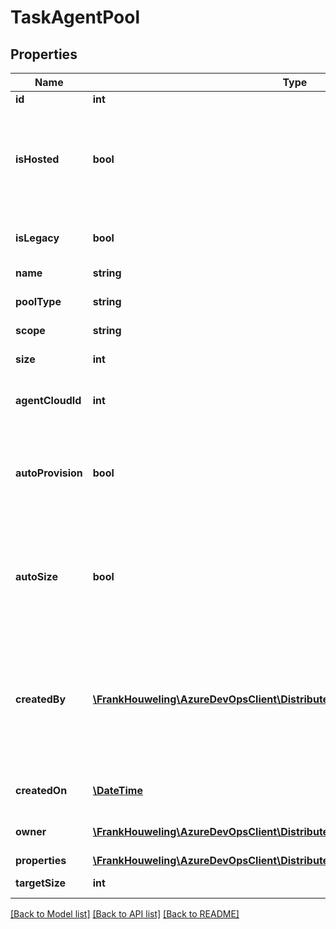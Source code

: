 # TaskAgentPool

## Properties
Name | Type | Description | Notes
------------ | ------------- | ------------- | -------------
**id** | **int** |  | [optional] 
**isHosted** | **bool** | Gets or sets a value indicating whether or not this pool is managed by the service. | [optional] 
**isLegacy** | **bool** | Determines whether the pool is legacy. | [optional] 
**name** | **string** |  | [optional] 
**poolType** | **string** | Gets or sets the type of the pool | [optional] 
**scope** | **string** |  | [optional] 
**size** | **int** | Gets the current size of the pool. | [optional] 
**agentCloudId** | **int** | The ID of the associated agent cloud. | [optional] 
**autoProvision** | **bool** | Whether or not a queue should be automatically provisioned for each project collection. | [optional] 
**autoSize** | **bool** | Whether or not the pool should autosize itself based on the Agent Cloud Provider settings. | [optional] 
**createdBy** | [**\FrankHouweling\AzureDevOpsClient\DistributedTask\Model\IdentityRef**](IdentityRef.md) | Creator of the pool. The creator of the pool is automatically added into the administrators group for the pool on creation. | [optional] 
**createdOn** | [**\DateTime**](\DateTime.md) | The date/time of the pool creation. | [optional] 
**owner** | [**\FrankHouweling\AzureDevOpsClient\DistributedTask\Model\IdentityRef**](IdentityRef.md) | Owner or administrator of the pool. | [optional] 
**properties** | [**\FrankHouweling\AzureDevOpsClient\DistributedTask\Model\PropertiesCollection**](PropertiesCollection.md) |  | [optional] 
**targetSize** | **int** | Target parallelism. | [optional] 

[[Back to Model list]](../README.md#documentation-for-models) [[Back to API list]](../README.md#documentation-for-api-endpoints) [[Back to README]](../README.md)



